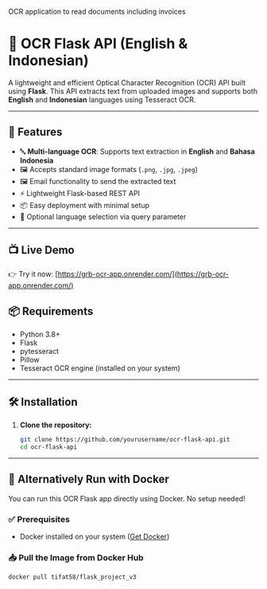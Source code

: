 OCR application to read documents including invoices

# 📝 OCR Flask API (English & Indonesian)

A lightweight and efficient Optical Character Recognition (OCR) API built using **Flask**. This API extracts text from uploaded images and supports both **English** and **Indonesian** languages using Tesseract OCR.

---

## 🚀 Features

- 🔤 **Multi-language OCR**: Supports text extraction in **English** and **Bahasa Indonesia**
- 🖼️ Accepts standard image formats (`.png`, `.jpg`, `.jpeg`)
- 🖼️ Email functionality to send the extracted text 
- ⚡ Lightweight Flask-based REST API
- 📦 Easy deployment with minimal setup
- 🔁 Optional language selection via query parameter

---
## 📺 Live Demo

👉 Try it now: [https://grb-ocr-app.onrender.com/](https://grb-ocr-app.onrender.com/)

## 📦 Requirements

- Python 3.8+
- Flask
- pytesseract
- Pillow
- Tesseract OCR engine (installed on your system)

---

## 🛠 Installation

1. **Clone the repository:**
   ```bash
   git clone https://github.com/yourusername/ocr-flask-api.git
   cd ocr-flask-api

---

## 🐳 Alternatively Run with Docker

You can run this OCR Flask app directly using Docker. No setup needed!

### ✅ Prerequisites
- Docker installed on your system ([Get Docker](https://www.docker.com/products/docker-desktop))

### 📥 Pull the Image from Docker Hub

```bash
docker pull tifat58/flask_project_v3


